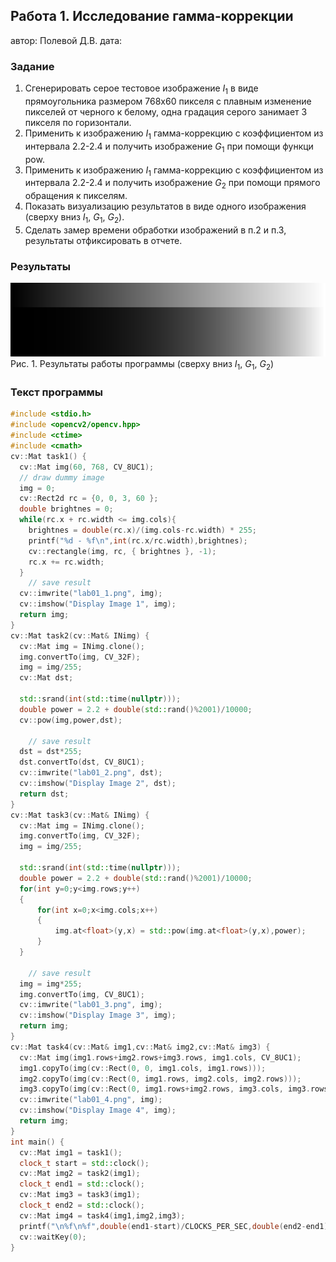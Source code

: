 ## Работа 1. Исследование гамма-коррекции
автор: Полевой Д.В.
дата: 

<!-- url: https://gitlab.com/2021-misis-spring/polevoy_d_v/-/tree/master/prj.labs/lab01 -->

### Задание
1. Сгенерировать серое тестовое изображение $I_1$ в виде прямоугольника размером 768х60 пикселя с плавным изменение пикселей от черного к белому, одна градация серого занимает 3 пикселя по горизонтали.
2. Применить  к изображению $I_1$ гамма-коррекцию с коэффициентом из интервала 2.2-2.4 и получить изображение $G_1$ при помощи функци pow.
3. Применить  к изображению $I_1$ гамма-коррекцию с коэффициентом из интервала 2.2-2.4 и получить изображение $G_2$ при помощи прямого обращения к пикселям.
4. Показать визуализацию результатов в виде одного изображения (сверху вниз $I_1$, $G_1$, $G_2$).
5. Сделать замер времени обработки изображений в п.2 и п.3, результаты отфиксировать в отчете.

### Результаты

![](lab01.png)
Рис. 1. Результаты работы программы (сверху вниз $I_1$, $G_1$, $G_2$)

### Текст программы

```cpp
#include <stdio.h>
#include <opencv2/opencv.hpp>
#include <ctime>
#include <cmath>
cv::Mat task1() {
  cv::Mat img(60, 768, CV_8UC1);
  // draw dummy image
  img = 0;
  cv::Rect2d rc = {0, 0, 3, 60 };
  double brightnes = 0;
  while(rc.x + rc.width <= img.cols){
    brightnes = double(rc.x)/(img.cols-rc.width) * 255;
    printf("%d - %f\n",int(rc.x/rc.width),brightnes);
    cv::rectangle(img, rc, { brightnes }, -1);
    rc.x += rc.width;
  }
    // save result
  cv::imwrite("lab01_1.png", img);
  cv::imshow("Display Image 1", img);
  return img;
}
cv::Mat task2(cv::Mat& INimg) {
  cv::Mat img = INimg.clone(); 
  img.convertTo(img, CV_32F);
  img = img/255;
  cv::Mat dst;

  std::srand(int(std::time(nullptr)));
  double power = 2.2 + double(std::rand()%2001)/10000;
  cv::pow(img,power,dst);

    // save result
  dst = dst*255;
  dst.convertTo(dst, CV_8UC1);
  cv::imwrite("lab01_2.png", dst);
  cv::imshow("Display Image 2", dst);
  return dst;
}
cv::Mat task3(cv::Mat& INimg) {
  cv::Mat img = INimg.clone(); 
  img.convertTo(img, CV_32F);
  img = img/255;

  std::srand(int(std::time(nullptr)));
  double power = 2.2 + double(std::rand()%2001)/10000;
  for(int y=0;y<img.rows;y++)
  {
      for(int x=0;x<img.cols;x++)
      {
          img.at<float>(y,x) = std::pow(img.at<float>(y,x),power);
      }
  }

    // save result
  img = img*255;
  img.convertTo(img, CV_8UC1);
  cv::imwrite("lab01_3.png", img);
  cv::imshow("Display Image 3", img);
  return img;
}
cv::Mat task4(cv::Mat& img1,cv::Mat& img2,cv::Mat& img3) {
  cv::Mat img(img1.rows+img2.rows+img3.rows, img1.cols, CV_8UC1);
  img1.copyTo(img(cv::Rect(0, 0, img1.cols, img1.rows)));
  img2.copyTo(img(cv::Rect(0, img1.rows, img2.cols, img2.rows)));
  img3.copyTo(img(cv::Rect(0, img1.rows+img2.rows, img3.cols, img3.rows)));
  cv::imwrite("lab01_4.png", img);
  cv::imshow("Display Image 4", img);
  return img;
}
int main() {
  cv::Mat img1 = task1();
  clock_t start = std::clock();
  cv::Mat img2 = task2(img1);
  clock_t end1 = std::clock();
  cv::Mat img3 = task3(img1);
  clock_t end2 = std::clock();
  cv::Mat img4 = task4(img1,img2,img3);
  printf("\n%f\n%f",double(end1-start)/CLOCKS_PER_SEC,double(end2-end1)/CLOCKS_PER_SEC);
  cv::waitKey(0);
}
